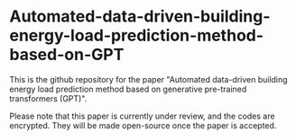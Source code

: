# Automated-data-driven-building-energy-load-prediction-method-based-on-GPT

This is the github repository for the paper "Automated data-driven building energy load prediction method based on generative pre-trained transformers (GPT)".

Please note that this paper is currently under review, and the codes are encrypted. They will be made open-source once the paper is accepted.
